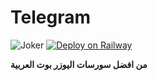 # Telegram
![Joker](https://d.top4top.io/p_28486pv211.jpg)
[![Deploy on Railway](https://railway.app/button.svg)](https://railway.app/new/template/chf7-o?referralCode=o4ThC5)

**من افضل سورسات اليوزر بوت العربية**




